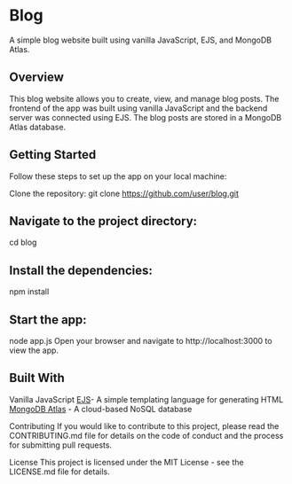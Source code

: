 # Blog

A simple blog website built using vanilla JavaScript, EJS, and MongoDB Atlas.

## Overview
This blog website allows you to create, view, and manage blog posts. The frontend of the app was built using vanilla JavaScript and the backend server was connected using EJS. The blog posts are stored in a MongoDB Atlas database.

## Getting Started
Follow these steps to set up the app on your local machine:

Clone the repository:
git clone https://github.com/user/blog.git

## Navigate to the project directory:
cd blog

## Install the dependencies:
npm install

## Start the app:
node app.js
Open your browser and navigate to http://localhost:3000 to view the app.

## Built With
Vanilla JavaScript
[EJS](https://chat.openai.com/chat/a99cec58-75e7-405c-a477-9c34f51550f8#:~:text=Vanilla%20JavaScript-,EJS,-%2D%20A%20simple%20templating)- A simple templating language for generating HTML
[MongoDB Atlas](https://chat.openai.com/chat/a99cec58-75e7-405c-a477-9c34f51550f8#:~:text=for%20generating%20HTML-,MongoDB%20Atlas,-%2D%20A%20cloud%2Dbased) - A cloud-based NoSQL database

Contributing
If you would like to contribute to this project, please read the CONTRIBUTING.md file for details on the code of conduct and the process for submitting pull requests.

License
This project is licensed under the MIT License - see the LICENSE.md file for details.

